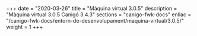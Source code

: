 +++
date        = "2020-03-26"
title       = "Màquina virtual 3.0.5"
description = "Màquina virtual 3.0.5 Canigó 3.4.3"
sections    = "canigo-fwk-docs"
enllac		= "/canigo-fwk-docs/entorn-de-desenvolupament/maquina-virtual/3.0.5/"
weight		= 1
+++
